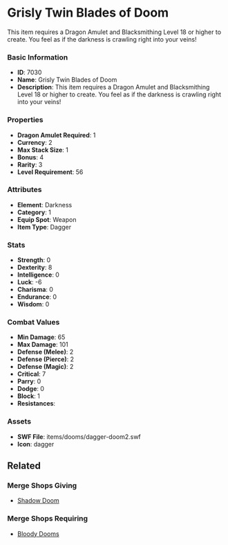# Grisly Twin Blades of Doom

This item requires a Dragon Amulet and Blacksmithing Level 18 or higher to create. You feel as if the darkness is crawling right into your veins!

### Basic Information

- **ID**: 7030
- **Name**: Grisly Twin Blades of Doom
- **Description**: This item requires a Dragon Amulet and Blacksmithing Level 18 or higher to create. You feel as if the darkness is crawling right into your veins!

### Properties

- **Dragon Amulet Required**: 1
- **Currency**: 2
- **Max Stack Size**: 1
- **Bonus**: 4
- **Rarity**: 3
- **Level Requirement**: 56

### Attributes

- **Element**: Darkness
- **Category**: 1
- **Equip Spot**: Weapon
- **Item Type**: Dagger

### Stats

- **Strength**: 0
- **Dexterity**: 8
- **Intelligence**: 0
- **Luck**: -6
- **Charisma**: 0
- **Endurance**: 0
- **Wisdom**: 0

### Combat Values

- **Min Damage**: 65
- **Max Damage**: 101
- **Defense (Melee)**: 2
- **Defense (Pierce)**: 2
- **Defense (Magic)**: 2
- **Critical**: 7
- **Parry**: 0
- **Dodge**: 0
- **Block**: 1
- **Resistances**: 

### Assets

- **SWF File**: items/dooms/dagger-doom2.swf
- **Icon**: dagger

## Related

### Merge Shops Giving

- [Shadow Doom](../merge-shops/112-shadow-doom.md)

### Merge Shops Requiring

- [Bloody Dooms](../merge-shops/193-bloody-dooms.md)

